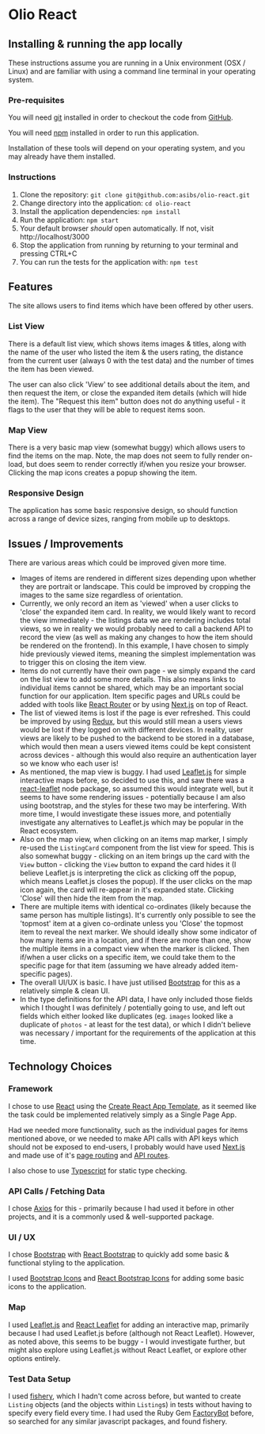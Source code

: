 # Olio React

## Installing & running the app locally

These instructions assume you are running in a Unix environment (OSX / Linux) and are familiar with using a command line terminal in your operating system.

### Pre-requisites

You will need [git](https://git-scm.com/book/en/v2/Getting-Started-Installing-Git) installed in order to checkout the code from [GitHub](https://github.com/).

You will need [npm](https://docs.npmjs.com/downloading-and-installing-node-js-and-npm) installed in order to run this application.

Installation of these tools will depend on your operating system, and you may already have them installed.

### Instructions

1. Clone the repository: `git clone git@github.com:asibs/olio-react.git`
2. Change directory into the application: `cd olio-react`
3. Install the application dependencies: `npm install`
4. Run the application: `npm start`
5. Your default browser _should_ open automatically. If not, visit http://localhost/3000
6. Stop the application from running by returning to your terminal and pressing CTRL+C
7. You can run the tests for the application with: `npm test`

## Features

The site allows users to find items which have been offered by other users.

### List View

There is a default list view, which shows items images & titles, along with the name of the user who listed the item & the users rating, the distance from the current user (always 0 with the test data) and the number of times the item has been viewed.

The user can also click 'View' to see additional details about the item, and then request the item, or close the expanded item details (which will hide the item). The "Request this item" button does not do anything useful - it flags to the user that they will be able to request items soon.

### Map View

There is a very basic map view (somewhat buggy) which allows users to find the items on the map. Note, the map does not seem to fully render on-load, but does seem to render correctly if/when you resize your browser. Clicking the map icons creates a popup showing the item.

### Responsive Design

The application has some basic responsive design, so should function across a range of device sizes, ranging from mobile up to desktops.

## Issues / Improvements

There are various areas which could be improved given more time.

- Images of items are rendered in different sizes depending upon whether they are portrait or landscape. This could be improved by cropping the images to the same size regardless of orientation.
- Currently, we only record an item as 'viewed' when a user clicks to 'close' the expanded item card. In reality, we would likely want to record the view immediately - the listings data we are rendering includes total views, so we in reality we would probably need to call a backend API to record the view (as well as making any changes to how the item should be rendered on the frontend). In this example, I have chosen to simply hide previously viewed items, meaning the simplest implementation was to trigger this on closing the item view.
- Items do not currently have their own page - we simply expand the card on the list view to add some more details. This also means links to individual items cannot be shared, which may be an important social function for our application. Item specific pages and URLs could be added with tools like [React Router](https://reactrouter.com/en/main) or by using [Next.js](https://nextjs.org/) on top of React.
- The list of viewed items is lost if the page is ever refreshed. This could be improved by using [Redux](https://redux.js.org/), but this would still mean a users views would be lost if they logged on with different devices. In reality, user views are likely to be pushed to the backend to be stored in a database, which would then mean a users viewed items could be kept consistent across devices - although this would also require an authentication layer so we know who each user is!
- As mentioned, the map view is buggy. I had used [Leaflet.js](https://leafletjs.com/) for simple interactive maps before, so decided to use this, and saw there was a [react-leaflet](https://react-leaflet.js.org/) node package, so assumed this would integrate well, but it seems to have some rendering issues - potentially because I am also using bootstrap, and the styles for these two may be interfering. With more time, I would investigate these issues more, and potentially investigate any alternatives to Leaflet.js which may be popular in the React ecosystem.
- Also on the map view, when clicking on an items map marker, I simply re-used the `ListingCard` component from the list view for speed. This is also somewhat buggy - clicking on an item brings up the card with the `View` button - clicking the `View` button to expand the card hides it (I believe Leaflet.js is interpreting the click as clicking off the popup, which means Leaflet.js closes the popup). If the user clicks on the map icon again, the card will re-appear in it's expanded state. Clicking 'Close' will then hide the item from the map.
- There are multiple items with identical co-ordinates (likely because the same person has multiple listings). It's currently only possible to see the 'topmost' item at a given co-ordinate unless you 'Close' the topmost item to reveal the next marker. We should ideally show some indicator of how many items are in a location, and if there are more than one, show the multiple items in a compact view when the marker is clicked. Then if/when a user clicks on a specific item, we could take them to the specific page for that item (assuming we have already added item-specific pages).
- The overall UI/UX is basic. I have just utilised [Bootstrap](https://getbootstrap.com/) for this as a relatively simple & clean UI.
- In the type definitions for the API data, I have only included those fields which I thought I was definitely / potentially going to use, and left out fields which either looked like duplicates (eg. `images` looked like a duplicate of `photos` - at least for the test data), or which I didn't believe was necessary / important for the requirements of the application at this time.

## Technology Choices

### Framework

I chose to use [React](https://reactjs.org/) using the [Create React App Template](https://reactjs.org/docs/create-a-new-react-app.html), as it seemed like the task could be implemented relatively simply as a Single Page App.

Had we needed more functionality, such as the individual pages for items mentioned above, or we needed to make API calls with API keys which should not be exposed to end-users, I probably would have used [Next.js](https://nextjs.org/) and made use of it's [page routing](https://nextjs.org/docs/basic-features/pages) and [API routes](https://nextjs.org/docs/api-routes/introduction).

I also chose to use [Typescript](https://www.typescriptlang.org/) for static type checking.

### API Calls / Fetching Data

I chose [Axios](https://axios-http.com/) for this - primarily because I had used it before in other projects, and it is a commonly used & well-supported package.

### UI / UX

I chose [Bootstrap](https://getbootstrap.com/) with [React Bootstrap](https://react-bootstrap.github.io/) to quickly add some basic & functional styling to the application.

I used [Bootstrap Icons](https://icons.getbootstrap.com/) and [React Bootstrap Icons](https://github.com/ismamz/react-bootstrap-icons) for adding some basic icons to the application.

### Map

I used [Leaflet.js](https://leafletjs.com/) and [React Leaflet](https://react-leaflet.js.org/) for adding an interactive map, primarily because I had used Leaflet.js before (although not React Leaflet). However, as noted above, this seems to be buggy - I would investigate further, but might also explore using Leaflet.js without React Leaflet, or explore other options entirely.

### Test Data Setup

I used [fishery](https://github.com/thoughtbot/fishery), which I hadn't come across before, but wanted to create `Listing` objects (and the objects within `Listing`s) in tests without having to specify every field every time. I had used the Ruby Gem [FactoryBot](https://github.com/thoughtbot/factory_bot) before, so searched for any similar javascript packages, and found fishery.
